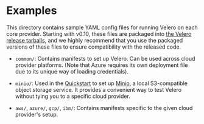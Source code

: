 # Examples

This directory contains sample YAML config files for running Velero on each core provider. Starting with v0.10, these files are packaged into [the Velero release tarballs][2], and we highly recommend that you use the packaged versions of these files to ensure compatibility with the released code. 

* `common/`: Contains manifests to set up Velero. Can be used across cloud provider platforms. (Note that Azure requires its own deployment file due to its unique way of loading credentials).

* `minio/`: Used in the [Quickstart][1] to set up [Minio][0], a local S3-compatible object storage service. It provides a convenient way to test Velero without tying you to a specific cloud provider.

* `aws/`, `azure/`, `gcp/`, `ibm/`: Contains manifests specific to the given cloud provider's setup.

[0]: https://github.com/minio/minio
[1]: /README.md#quickstart
[2]: https://github.com/heptio/velero/releases
